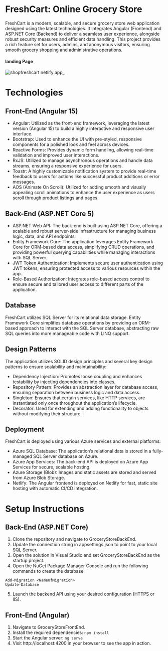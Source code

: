# FreshCart: Online Grocery Store
FreshCart is a modern, scalable, and secure grocery store web application designed using the latest technologies. It integrates Angular (Frontend) and ASP.NET Core (Backend) to deliver a seamless user experience, alongside robust security measures and efficient data handling. This project provides a rich feature set for users, admins, and anonymous visitors, ensuring smooth grocery shopping and administrative operations.

#### landing Page
![shopfreshcart netlify app_](https://github.com/user-attachments/assets/0f783eee-2cc0-40c4-9170-b2c9aa0c58a6)


# Technologies
## Front-End (Angular 15)
- Angular: Utilized as the front-end framework, leveraging the latest version (Angular 15) to build a highly interactive and responsive user interface.
- Bootstrap: Used to enhance the UI with pre-styled, responsive components for a polished look and feel across devices.
- Reactive Forms: Provides dynamic form handling, allowing real-time validation and improved user interactions.
- RxJS: Utilized to manage asynchronous operations and handle data streams, ensuring a responsive experience for users.
- Toastr: A highly customizable notification system to provide real-time feedback to users for actions like successful product additions or error messages.
- AOS (Animate On Scroll): Utilized for adding smooth and visually appealing scroll animations to enhance the user experience as users scroll through product listings and pages.

## Back-End (ASP.NET Core 5)
- ASP.NET Web API: The back-end is built using ASP.NET Core, offering a scalable and robust server-side infrastructure for managing business logic, data, and API endpoints.
- Entity Framework Core: The application leverages Entity Framework Core for ORM-based data access, simplifying CRUD operations, and providing powerful querying capabilities while managing interactions with SQL Server.
- JWT Token Authentication: Implements secure user authentication using JWT tokens, ensuring protected access to various resources within the app.
- Role-Based Authorization: Integrates role-based access control to ensure secure and tailored user access to different parts of the application.

## Database
FreshCart utilizes SQL Server for its relational data storage. 
Entity Framework Core simplifies database operations by providing an ORM-based approach to interact with the SQL Server database, abstracting raw SQL queries into more manageable code with LINQ support.

## Design Patterns
The application utilizes SOLID design principles and several key design patterns to ensure scalability and maintainability:
- Dependency Injection: Promotes loose coupling and enhances testability by injecting dependencies into classes.
- Repository Pattern: Provides an abstraction layer for database access, ensuring separation between business logic and data access.
- Singleton: Ensures that certain services, like HTTP services, are instantiated only once throughout the application’s lifecycle.
- Decorator: Used for extending and adding functionality to objects without modifying their structure.

## Deployment
FreshCart is deployed using various Azure services and external platforms:
- Azure SQL Database: The application’s relational data is stored in a fully-managed SQL Server database on Azure.
- Azure App Services: The back-end API is deployed on Azure App Services for secure, scalable hosting.
- Azure Storage (Blob): Images and static assets are stored and served from Azure Blob Storage.
- Netlify: The Angular frontend is deployed on Netlify for fast, static site hosting with automatic CI/CD integration.

# Setup Instructions

## Back-End (ASP.NET Core)
1. Clone the repository and navigate to GroceryStoreBackEnd.
2. Update the connection string in appsettings.json to point to your local SQL Server.
3. Open the solution in Visual Studio and set GroceryStoreBackEnd as the startup project.
4. Open the NuGet Package Manager Console and run the following commands to create the database:
```
Add-Migration <NameOfMigration>
Update-Database
```
5. Launch the backend API using your desired configuration (HTTPS or IIS).

## Front-End (Angular)
1. Navigate to GroceryStoreFrontEnd.
2. Install the required dependencies:
``` npm install ```
3. Start the Angular server:
``` ng serve ```
4. Visit http://localhost:4200 in your browser to see the app in action.


